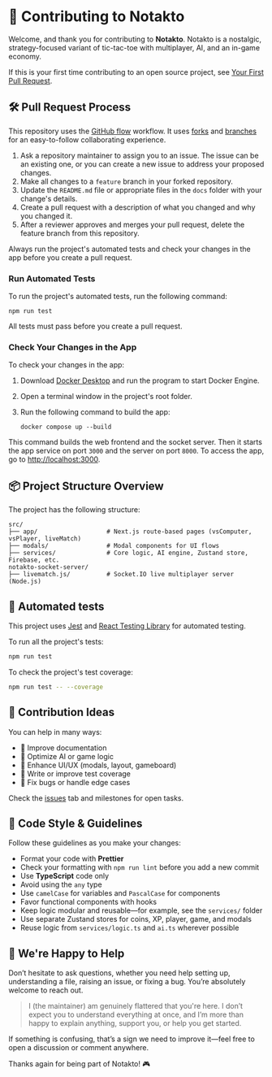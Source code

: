# 🤝 Contributing to Notakto

Welcome, and thank you for contributing to **Notakto**. Notakto is a nostalgic, strategy-focused variant of tic-tac-toe with multiplayer, AI, and an in-game economy.

If this is your first time contributing to an open source project, see [Your First Pull Request][1].

## 🛠️ Pull Request Process

This repository uses the [GitHub flow][2] workflow. It uses [forks][3] and [branches][4] for an easy-to-follow collaborating experience.

1. Ask a repository maintainer to assign you to an issue. The issue can be an existing one, or you can create a new issue to address your proposed changes.
1. Make all changes to a `feature` branch in your forked repository.
1. Update the `README.md` file or appropriate files in the `docs` folder with your change's details.
1. Create a pull request with a description of what you changed and why you changed it.
1. After a reviewer approves and merges your pull request, delete the feature branch from this repository.

Always run the project's automated tests and check your changes in the app before you create a pull request.

### Run Automated Tests

To run the project's automated tests, run the following command:

```console
npm run test
```

All tests must pass before you create a pull request.

### Check Your Changes in the App

To check your changes in the app:

1. Download [Docker Desktop][11] and run the program to start Docker Engine.
1. Open a terminal window in the project's root folder.
1. Run the following command to build the app:

    ```console
    docker compose up --build
    ```

This command builds the web frontend and the socket server. Then it starts the app service on port `3000` and the server on port `8000`. To access the app, go to [http://localhost:3000][6].

## 📦 Project Structure Overview

The project has the following structure:

```text
src/
├── app/                   # Next.js route-based pages (vsComputer, vsPlayer, liveMatch)
├── modals/                # Modal components for UI flows
├── services/              # Core logic, AI engine, Zustand store, Firebase, etc.
notakto-socket-server/
├── livematch.js/          # Socket.IO live multiplayer server (Node.js)
```

## 🧪 Automated tests

This project uses [Jest][7] and [React Testing Library][8] for automated testing.

To run all the project's tests:

```bash
npm run test
```

To check the project's test coverage:

```bash
npm run test -- --coverage
```

## 📁 Contribution Ideas

You can help in many ways:

* 📄 Improve documentation
* 🧠 Optimize AI or game logic
* 💬 Enhance UI/UX (modals, layout, gameboard)
* 🧪 Write or improve test coverage
* 🐛 Fix bugs or handle edge cases

Check the [issues][9] tab and milestones for open tasks.

## 🧹 Code Style & Guidelines

Follow these guidelines as you make your changes:

* Format your code with **Prettier**
* Check your formatting with `npm run lint` before you add a new commit
* Use **TypeScript** code only
* Avoid using the `any` type
* Use `camelCase` for variables and `PascalCase` for components
* Favor functional components with hooks
* Keep logic modular and reusable—for example, see the `services/` folder
* Use separate Zustand stores for coins, XP, player, game, and modals
* Reuse logic from `services/logic.ts` and `ai.ts` wherever possible

## 🙋 We're Happy to Help

Don’t hesitate to ask questions, whether you need help setting up, understanding a file, raising an issue, or fixing a bug. You’re absolutely welcome to reach out.

> I (the maintainer) am genuinely flattered that you're here. I don’t expect you to understand everything at once, and I’m more than happy to explain anything, support you, or help you get started.

If something is confusing, that’s a sign we need to improve it—feel free to open a discussion or comment anywhere.

Thanks again for being part of Notakto! 🎮

[1]: ./FIRST_PR.md
[2]: https://docs.github.com/en/get-started/using-github/github-flow
[3]: https://docs.github.com/en/pull-requests/collaborating-with-pull-requests/working-with-forks/about-forks
[4]: https://docs.github.com/en/pull-requests/collaborating-with-pull-requests/proposing-changes-to-your-work-with-pull-requests/about-branches
[5]: ./package.json
[6]: https://localhost:3000
[7]: https://jestjs.io/
[8]: https://testing-library.com/docs/react-testing-library/intro/
[9]: https://github.com/rakshitg600/notakto-website/issues
[10]: https://github.com/Rakshitg600/notakto-website/issues/13
[11]: https://docs.docker.com/desktop/

